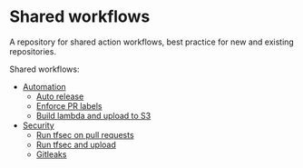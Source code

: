 # Shared workflows

A repository for shared action workflows, best practice for new and existing repositories.

Shared workflows:
- [Automation](https://github.com/dfds/shared-workflows/blob/master/.github/workflows/automation)
	- [Auto release](https://github.com/dfds/shared-workflows/blob/master/.github/workflows/automation#auto-release)
	- [Enforce PR labels](https://github.com/dfds/shared-workflows/blob/master/.github/workflows/automation#enforce-pr-labels)
	- [Build lambda and upload to S3](https://github.com/dfds/shared-workflows/blob/master/.github/workflows/automation#build-lambda-and-upload-to-s3)
- [Security](https://github.com/dfds/shared-workflows/blob/master/.github/workflows/security)
	- [Run tfsec on pull requests](https://github.com/dfds/shared-workflows/blob/master/.github/workflows/security#run-tfsec-on-pull-requests)
	- [Run tfsec and upload](https://github.com/dfds/shared-workflows/blob/master/.github/workflows/security#run-tfsec-and-upload)
	- [Gitleaks](https://github.com/dfds/shared-workflows/blob/master/.github/workflows/security#gitleaks)